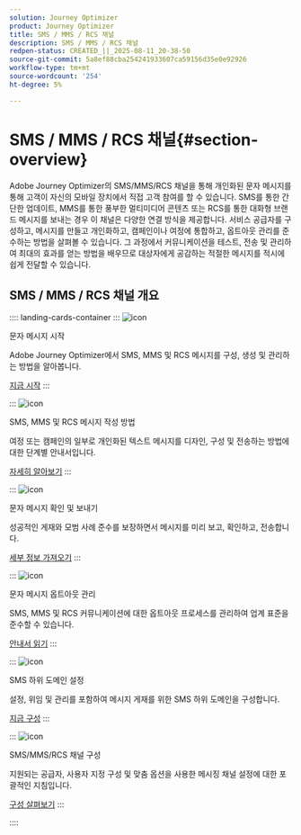 ```yaml
---
solution: Journey Optimizer
product: Journey Optimizer
title: SMS / MMS / RCS 채널
description: SMS / MMS / RCS 채널
redpen-status: CREATED_||_2025-08-11_20-38-50
source-git-commit: 5a8ef88cba254241933607ca59156d35e0e92926
workflow-type: tm+mt
source-wordcount: '254'
ht-degree: 5%

---
```



# SMS / MMS / RCS 채널{#section-overview}

Adobe Journey Optimizer의 SMS/MMS/RCS 채널을 통해 개인화된 문자 메시지를 통해 고객이 자신의 모바일 장치에서 직접 고객 참여를 할 수 있습니다. SMS를 통한 간단한 업데이트, MMS를 통한 풍부한 멀티미디어 콘텐츠 또는 RCS를 통한 대화형 브랜드 메시지를 보내는 경우 이 채널은 다양한 연결 방식을 제공합니다. 서비스 공급자를 구성하고, 메시지를 만들고 개인화하고, 캠페인이나 여정에 통합하고, 옵트아웃 관리를 준수하는 방법을 살펴볼 수 있습니다. 그 과정에서 커뮤니케이션을 테스트, 전송 및 관리하여 최대의 효과를 얻는 방법을 배우므로 대상자에게 공감하는 적절한 메시지를 적시에 쉽게 전달할 수 있습니다.

## SMS / MMS / RCS 채널 개요

:::: landing-cards-container
:::
![icon](https://cdn.experienceleague.adobe.com/icons/circle-play.svg)

문자 메시지 시작

Adobe Journey Optimizer에서 SMS, MMS 및 RCS 메시지를 구성, 생성 및 관리하는 방법을 알아봅니다.

[지금 시작](../using/sms/get-started-sms.md)
:::

:::
![icon](https://cdn.experienceleague.adobe.com/icons/list-check.svg)

SMS, MMS 및 RCS 메시지 작성 방법

여정 또는 캠페인의 일부로 개인화된 텍스트 메시지를 디자인, 구성 및 전송하는 방법에 대한 단계별 안내서입니다.

[자세히 알아보기](../using/sms/create-sms.md)
:::

:::
![icon](https://cdn.experienceleague.adobe.com/icons/list-check.svg)

문자 메시지 확인 및 보내기

성공적인 게재와 모범 사례 준수를 보장하면서 메시지를 미리 보고, 확인하고, 전송합니다.

[세부 정보 가져오기](../using/sms/send-sms.md)
:::

:::
![icon](https://cdn.experienceleague.adobe.com/icons/shield-halved.svg)

문자 메시지 옵트아웃 관리

SMS, MMS 및 RCS 커뮤니케이션에 대한 옵트아웃 프로세스를 관리하여 업계 표준을 준수할 수 있습니다.

[안내서 읽기](../using/sms/sms-opt-out.md)
:::

:::
![icon](https://cdn.experienceleague.adobe.com/icons/gear.svg)

SMS 하위 도메인 설정

설정, 위임 및 관리를 포함하여 메시지 게재를 위한 SMS 하위 도메인을 구성합니다.

[지금 구성](../using/sms/sms-subdomains.md)
:::

:::
![icon](https://cdn.experienceleague.adobe.com/icons/code-branch.svg)

SMS/MMS/RCS 채널 구성

지원되는 공급자, 사용자 지정 구성 및 맞춤 옵션을 사용한 메시징 채널 설정에 대한 포괄적인 지침입니다.

[구성 살펴보기](configure-sms-landing-page.md)
:::

::::
